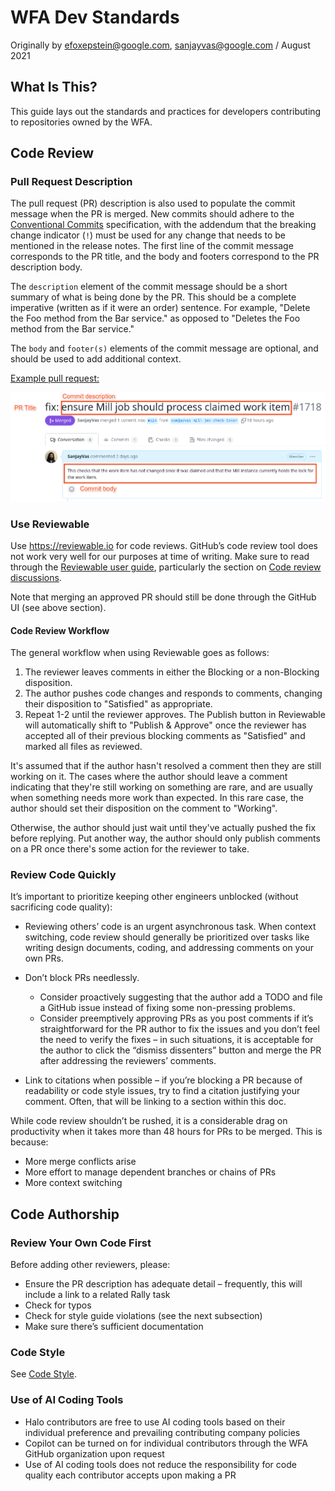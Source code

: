 # WFA Dev Standards

Originally by efoxepstein@google.com, sanjayvas@google.com / August 2021

## What Is This?

This guide lays out the standards and practices for developers contributing to
repositories owned by the WFA.

## Code Review

### Pull Request Description

The pull request (PR) description is also used to populate the commit message
when the PR is merged. New commits should adhere to the
[Conventional Commits](https://www.conventionalcommits.org/) specification, with
the addendum that the breaking change indicator (`!`) must be used for any
change that needs to be mentioned in the release notes. The first line of the
commit message corresponds to the PR title, and the body and footers correspond
to the PR description body.

The `description` element of the commit message should be a short summary of
what is being done by the PR. This should be a complete imperative (written as
if it were an order) sentence. For example, "Delete the Foo method from the Bar
service." as opposed to "Deletes the Foo method from the Bar service."

The `body` and `footer(s)` elements of the commit message are optional, and
should be used to add additional context.

[Example pull request:](https://github.com/world-federation-of-advertisers/cross-media-measurement/pull/1718)

![example pull request body](dev-std-body-ex.png)

### Use Reviewable

Use https://reviewable.io for code reviews. GitHub’s code review tool does not
work very well for our purposes at time of writing. Make sure to read through
the [Reviewable user guide](https://docs.reviewable.io/introduction.html),
particularly the section on
[Code review discussions](https://docs.reviewable.io/discussions.html).

Note that merging an approved PR should still be done through the GitHub UI (see
above section).

#### Code Review Workflow

The general workflow when using Reviewable goes as follows:

1.  The reviewer leaves comments in either the Blocking or a non-Blocking
    disposition.
1.  The author pushes code changes and responds to comments, changing their
    disposition to "Satisfied" as appropriate.
1.  Repeat 1-2 until the reviewer approves. The Publish button in Reviewable
    will automatically shift to "Publish & Approve" once the reviewer has
    accepted all of their previous blocking comments as "Satisfied" and marked
    all files as reviewed.

It's assumed that if the author hasn't resolved a comment then they are still
working on it. The cases where the author should leave a comment indicating that
they're still working on something are rare, and are usually when something
needs more work than expected. In this rare case, the author should set their
disposition on the comment to "Working".

Otherwise, the author should just wait until they've actually pushed the fix
before replying. Put another way, the author should only publish comments on a
PR once there's some action for the reviewer to take.

### Review Code Quickly

It’s important to prioritize keeping other engineers unblocked (without
sacrificing code quality):

*   Reviewing others’ code is an urgent asynchronous task. When context
    switching, code review should generally be prioritized over tasks like
    writing design documents, coding, and addressing comments on your own PRs.

*   Don’t block PRs needlessly.

    *   Consider proactively suggesting that the author add a TODO and file a
        GitHub issue instead of fixing some non-pressing problems.
    *   Consider preemptively approving PRs as you post comments if it’s
        straightforward for the PR author to fix the issues and you don’t feel
        the need to verify the fixes – in such situations, it is acceptable for
        the author to click the “dismiss dissenters” button and merge the PR
        after addressing the reviewers’ comments.

*   Link to citations when possible – if you’re blocking a PR because of
    readability or code style issues, try to find a citation justifying your
    comment. Often, that will be linking to a section within this doc.

While code review shouldn’t be rushed, it is a considerable drag on productivity
when it takes more than 48 hours for PRs to be merged. This is because:

*   More merge conflicts arise
*   More effort to manage dependent branches or chains of PRs
*   More context switching

## Code Authorship

### Review Your Own Code First

Before adding other reviewers, please:

*   Ensure the PR description has adequate detail – frequently, this will
    include a link to a related Rally task
*   Check for typos
*   Check for style guide violations (see the next subsection)
*   Make sure there’s sufficient documentation

### Code Style

See [Code Style](code-style.md).

### Use of AI Coding Tools

*  Halo contributors are free to use AI coding tools based on their individual preference and prevailing contributing company policies
*  Copilot can be turned on for individual contributors through the WFA GitHub organization upon request
*  Use of AI coding tools does not reduce the responsibility for code quality each contributor accepts upon making a PR
